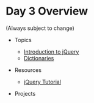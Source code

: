 # Day 3 Overview

(Always subject to change)

- Topics
  - [Introduction to jQuery](https://docs.google.com/a/wecancodeit.org/presentation/d/1BqO53Ht2-CDXx7AFIXepekfPSMCT4-YxgTl6501cYjg/edit?usp=sharing)
  - [Dictionaries](https://docs.google.com/presentation/d/1PdN-CAQi3QQE8zXP4D6OM9BOzsM07k19e3XRDj4GJsY/edit?usp=sharing)
  
- Resources
  - [jQuery Tutorial](http://try.jquery.com/levels/1/challenges/1)
  
- Projects

